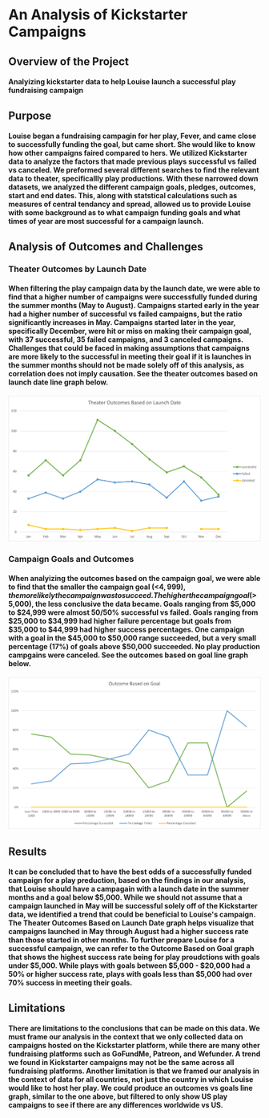 # An Analysis of Kickstarter Campaigns
## Overview of the Project
#### Analyizing kickstarter data to help Louise launch a successful play fundraising campaign
## Purpose
#### Louise began a fundraising campagin for her play, Fever, and came close to successfully funding the goal, but came short. She would like to know how other campaigns faired compared to hers. We utilized Kickstarter data to analyze the factors that made previous plays successful vs failed vs canceled. We preformed several different searches to find the relevant data to theater, specificallly play productions. With these narrowed down datasets, we analyzed the different campaign goals, pledges, outcomes, start and end dates. This, along with statstical calculations such as measures of central tendancy and spread, allowed us to provide Louise with some background as to what campaign funding goals and what times of year are most successful for a campaign launch. 
## Analysis of Outcomes and Challenges
### Theater Outcomes by Launch Date
#### When filtering the play campaign data by the launch date, we were able to find that a higher number of campaigns were successfully funded during the summer months (May to August). Campaigns started early in the year had a higher number of successful vs failed campaigns, but the ratio significantly increases in May. Campaigns started later in the year, specifically December, were hit or miss on making their campaign goal, with 37 successful, 35 failed campaigns, and 3 canceled campaigns. Challenges that could be faced in making assumptions that campaigns are more likely to the successful in meeting their goal if it is launches in the summer months should not be made solely off of this analysis, as correlation does not imply causation. See the theater outcomes based on launch date line graph below. 
![Theater_Outcomes_vs_Launch](https://github.com/carinaediaz/kickstarter-analysis/blob/main/Theater_Outcomes_vs_Launch.png)
### Campaign Goals and Outcomes
#### When analyizing the outcomes based on the campaign goal, we were able to find that the smaller the campaign goal (<$4,999), the more likely the campaign was to succeed. The higher the campaign goal (>$5,000), the less conclusive the data became. Goals ranging from $5,000 to $24,999 were almost 50/50% successful vs failed. Goals ranging from $25,000 to $34,999 had higher failure percentage but goals from $35,000 to $44,999 had higher success percentages. One campaign with a goal in the $45,000 to $50,000 range succeeded, but a very small percentage (17%) of goals above $50,000 succeeded. No play production campgains were canceled. See the outcomes based on goal line graph below.  
![Outcome_vs_Goals](https://github.com/carinaediaz/kickstarter-analysis/blob/main/Outcome_vs_Goals.png)
## Results
#### It can be concluded that to have the best odds of a successfully funded campaign for a play preduction, based on the findings in our analysis, that Louise should have a campagain with a launch date in the summer months and a goal below $5,000. While we should not assume that a campaign launched in May will be successful solely off of the Kickstarter data, we identified a trend that could be beneficial to Louise's campaign. The Theater Outcomes Based on Launch Date graph helps visualize that campaigns launched in May through August had a higher success rate than those started in other months. To further prepare Louise for a successful campaign, we can refer to the Outcome Based on Goal graph that shows the highest success rate being for play proudctions with goals under $5,000. While plays with goals between $5,000 - $20,000 had a 50% or higher success rate, plays with goals less than $5,000 had over 70% success in meeting their goals.
## Limitations
#### There are limitations to the conclusions that can be made on this data. We must frame our analysis in the context that we only collected data on campaigns hosted on the Kickstarter platform, while there are many other fundraising platforms such as GoFundMe, Patreon, and Wefunder. A trend we found in Kickstarter campaigns may not be the same across all fundraising platforms. Another limitation is that we framed our analysis in the context of data for all countries, not just the country in which Louise would like to host her play. We could produce an outcomes vs goals line graph, similar to the one above, but filtered to only show US play campaigns to see if there are any differences worldwide vs US. 
